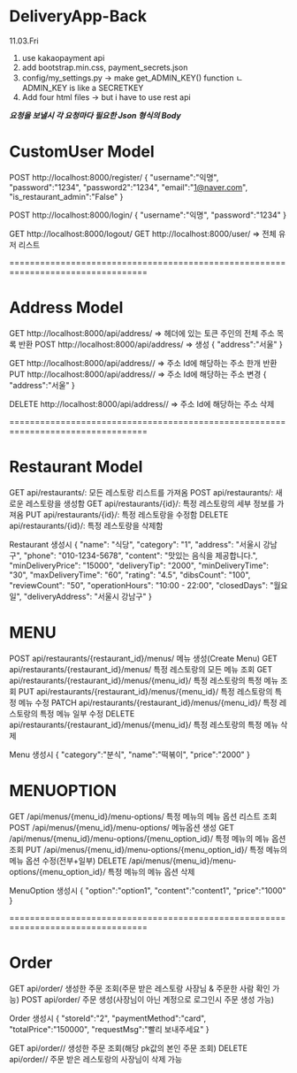 # DeliveryApp-Back

11.03.Fri

1. use kakaopayment api
2. add bootstrap.min.css, payment_secrets.json
3. config/my_settings.py -> make get_ADMIN_KEY() function
   ㄴADMIN_KEY is like a SECRETKEY
4. Add four html files -> but i have to use rest api


***요청을 보낼시 각 요청마다 필요한 Json 형식의 Body***

# CustomUser Model
POST  http://localhost:8000/register/
{
    "username":"익명",
    "password":"1234",
    "password2":"1234",
    "email":"1@naver.com",
    "is_restaurant_admin":"False"
}

POST  http://localhost:8000/login/
{
    "username":"익명",
    "password":"1234"
}

GET  http://localhost:8000/logout/
GET  http://localhost:8000/user/ => 전체 유저 리스트

=================================================================================

# Address Model
GET  http://localhost:8000/api/address/  => 헤더에 있는 토큰 주인의 전체 주소 목록 반환
POST  http://localhost:8000/api/address/ => 생성
{
    "address":"서울"
}

GET  http://localhost:8000/api/address/<pk>/ => 주소 Id에 해당하는 주소 한개 반환
PUT  http://localhost:8000/api/address/<pk>/ => 주소 Id에 해당하는 주소 변경
{
    "address":"서울"
}

DELETE  http://localhost:8000/api/address/<pk>/ => 주소 Id에 해당하는 주소 삭제

=================================================================================

# Restaurant Model
GET    api/restaurants/:         모든 레스토랑 리스트를 가져옴
POST   api/restaurants/:         새로운 레스토랑을 생성함
GET    api/restaurants/{id}/:    특정 레스토랑의 세부 정보를 가져옴
PUT    api/restaurants/{id}/:    특정 레스토랑을 수정함
DELETE api/restaurants/{id}/:    특정 레스토랑을 삭제함

Restaurant 생성시
{
  "name": "식당",
  "category": "1",
  "address": "서울시 강남구",
  "phone": "010-1234-5678",
  "content": "맛있는 음식을 제공합니다.",
  "minDeliveryPrice": "15000",
  "deliveryTip": "2000",
  "minDeliveryTime": "30",
  "maxDeliveryTime": "60",
  "rating": "4.5",
  "dibsCount": "100",
  "reviewCount": "50",
  "operationHours": "10:00 - 22:00",
  "closedDays": "월요일",
  "deliveryAddress": "서울시 강남구"
}

# MENU
POST    api/restaurants/{restaurant_id}/menus/              메뉴 생성(Create Menu)
GET     api/restaurants/{restaurant_id}/menus/              특정 레스토랑의 모든 메뉴 조회
GET     api/restaurants/{restaurant_id}/menus/{menu_id}/    특정 레스토랑의 특정 메뉴 조회
PUT     api/restaurants/{restaurant_id}/menus/{menu_id}/    특정 레스토랑의 특정 메뉴 수정
PATCH   api/restaurants/{restaurant_id}/menus/{menu_id}/    특정 레스토랑의 특정 메뉴 일부 수정
DELETE  api/restaurants/{restaurant_id}/menus/{menu_id}/    특정 레스토랑의 특정 메뉴 삭제

Menu 생성시
{
    "category":"분식",
    "name":"떡볶이",
    "price":"2000" 
}


# MENUOPTION
GET       /api/menus/{menu_id}/menu-options/                  특정 메뉴의 메뉴 옵션 리스트 조회
POST      /api/menus/{menu_id}/menu-options/                  메뉴옵션 생성
GET       /api/menus/{menu_id}/menu-options/{menu_option_id}/ 특정 메뉴의 메뉴 옵션 조회
PUT       /api/menus/{menu_id}/menu-options/{menu_option_id}/ 특정 메뉴의 메뉴 옵션 수정(전부+일부)
DELETE    /api/menus/{menu_id}/menu-options/{menu_option_id}/ 특정 메뉴의 메뉴 옵션 삭제

MenuOption 생성시
{
    "option":"option1",
    "content":"content1",
    "price":"1000"
}

=================================================================================

# Order
GET    api/order/         생성한 주문 조회(주문 받은 레스토랑 사장님 & 주문한 사람 확인 가능)
POST   api/order/         주문 생성(사장님이 아닌 계정으로 로그인시 주문 생성 가능)

Order 생성시
{
    "storeId":"2",
    "paymentMethod":"card",
    "totalPrice":"150000",
    "requestMsg":"빨리 보내주세요"
}

GET    api/order/<pk>/    생성한 주문 조회(해당 pk값의 본인 주문 조회)
DELETE api/order/<pk>/    주문 받은 레스토랑의 사장님이 삭제 가능


